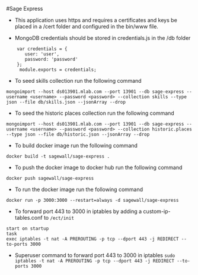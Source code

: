 #Sage Express
* This application uses https and requires a certificates and keys be placed in a /cert folder and configured in the bin/www file.

* MongoDB credentials should be stored in credentials.js in the /db folder
```javacript
    var credentials = {
       user: 'user',
       password: 'password'
    };
     module.exports = credentials;
```
* To seed skills collection run the following command
```
mongoimport --host ds013901.mlab.com --port 13901 --db sage-express --username <username> --password <password> --collection skills --type json --file db/skills.json --jsonArray --drop
```
* To seed the historic places collection run the following command
```
mongoimport --host ds013901.mlab.com --port 13901 --db sage-express --username <username> --password <password> --collection historic.places --type json --file db/historic.json --jsonArray --drop
```
* To build docker image run the following command

`docker build -t sagewall/sage-express .`

* To push the docker image to docker hub run the following command

`docker push sagewall/sage-express`

* To run the docker image run the following command

`docker run -p 3000:3000 --restart=always -d sagewall/sage-express`

* To forward port 443 to 3000 in iptables by adding a custom-ip-tables.conf to `/ect/init`
```
start on startup
task
exec iptables -t nat -A PREROUTING -p tcp --dport 443 -j REDIRECT --to-ports 3000
```
* Superuser command to forward port 443 to 3000 in iptables
`sudo iptables -t nat -A PREROUTING -p tcp --dport 443 -j REDIRECT --to-ports 3000`